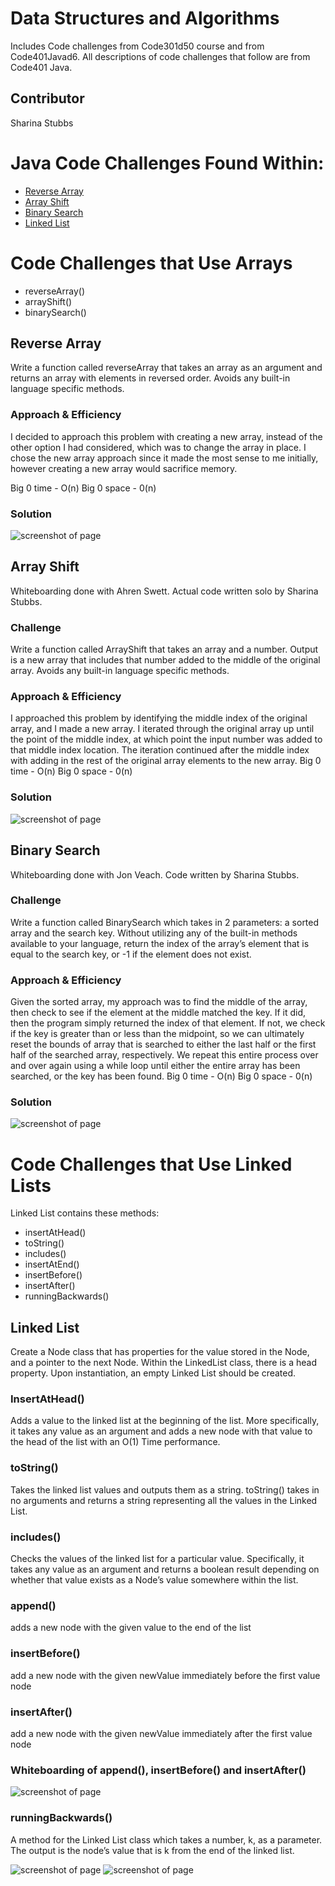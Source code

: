 # Data Structures and Algorithms
Includes Code challenges from Code301d50 course and from Code401Javad6. All descriptions of code challenges that follow are from Code401 Java.

## Contributor
Sharina Stubbs

# Java Code Challenges Found Within:
* [Reverse Array](https://github.com/SharinaS/data-structures-and-algorithms/blob/master/code401Challenges/src/main/java/code401Challenges/ArrayReverse.java)
* [Array Shift](https://github.com/SharinaS/data-structures-and-algorithms/blob/master/code401Challenges/src/main/java/code401Challenges/ArrayShift.java)
* [Binary Search](https://github.com/SharinaS/data-structures-and-algorithms/blob/master/code401Challenges/src/main/java/code401Challenges/BinarySearch.java)
* [Linked List](https://github.com/SharinaS/data-structures-and-algorithms/tree/master/code401Challenges/src/main/java/code401Challenges/linkedlist) 

# Code Challenges that Use Arrays
* reverseArray()
* arrayShift()
* binarySearch()

## Reverse Array
Write a function called reverseArray that takes an array as an argument and returns an array with elements in reversed order. Avoids any built-in language specific methods.

### Approach & Efficiency
I decided to approach this problem with creating a new array, instead of the other option I had considered, which was to change the array in place. I chose the new array approach since it made the most sense to me initially, however creating a new array would sacrifice memory. 

Big 0 time - O(n)
Big 0 space - 0(n)

### Solution
![screenshot of page](code401Challenges/assets/array-reverse.jpg)

## Array Shift
Whiteboarding done with Ahren Swett. Actual code written solo by Sharina Stubbs.

### Challenge
Write a function called ArrayShift that takes an array and a number. Output is a new array that includes that number added to the middle of the original array. Avoids any built-in language specific methods.

### Approach & Efficiency
I approached this problem by identifying the middle index of the original array, and I made a new array. I iterated through the original array up until the point of the middle index, at which point the input number was added to that middle index location. The iteration continued after the middle index with adding in the rest of the original array elements to the new array. 
Big 0 time - O(n)
Big 0 space - 0(n)

### Solution
![screenshot of page](code401Challenges/assets/array-shift.jpg)


## Binary Search
Whiteboarding done with Jon Veach. Code written by Sharina Stubbs.

### Challenge
Write a function called BinarySearch which takes in 2 parameters: a sorted array and the search key. Without utilizing any of the built-in methods available to your language, return the index of the array’s element that is equal to the search key, or -1 if the element does not exist.

### Approach & Efficiency
Given the sorted array, my approach was to find the middle of the array, then check to see if the element at the middle matched the key. If it did, then the program simply returned the index of that element. If not, we check if the key is greater than or less than the midpoint, so we can ultimately reset the bounds of array that is searched to either the last half or the first half of the searched array, respectively. We repeat this entire process over and over again using a while loop until either the entire array has been searched, or the key has been found. 
Big 0 time - O(n)
Big 0 space - 0(n)

### Solution
![screenshot of page](code401Challenges/assets/binary-search.jpg)

# Code Challenges that Use Linked Lists
Linked List contains these methods:
* insertAtHead()
* toString()
* includes()
* insertAtEnd()
* insertBefore()
* insertAfter()
* runningBackwards()

## Linked List
Create a Node class that has properties for the value stored in the Node, and a pointer to the next Node. Within the LinkedList class, there is a head property. Upon instantiation, an empty Linked List should be created.

### InsertAtHead()
Adds a value to the linked list at the beginning of the list. More specifically, it takes any value as an argument and adds a new node with that value to the head of the list with an O(1) Time performance.

### toString()
Takes the linked list values and outputs them as a string. toString() takes in no arguments and returns a string representing all the values in the Linked List.

### includes()
Checks the values of the linked list for a particular value. Specifically, it takes any value as an argument and returns a boolean result depending on whether that value exists as a Node’s value somewhere within the list.

### append()
adds a new node with the given value to the end of the list

### insertBefore()
 add a new node with the given newValue immediately before the first value node

### insertAfter()
 add a new node with the given newValue immediately after the first value node

### Whiteboarding of append(), insertBefore() and insertAfter()
![screenshot of page](code401Challenges/assets/linked-list.jpg)

### runningBackwards()
A method for the Linked List class which takes a number, k, as a parameter. The output is the node’s value that is k from the end of the linked list. 

![screenshot of page](code401Challenges/assets/kth-from-end1.jpg)
![screenshot of page](code401Challenges/assets/kth-from-end2.jpg)

